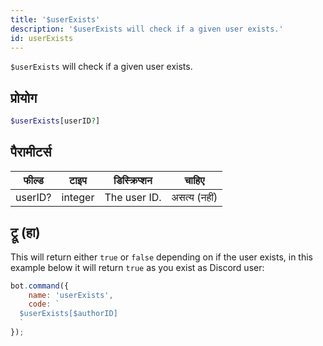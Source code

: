 ```yaml
---
title: '$userExists'
description: '$userExists will check if a given user exists.'
id: userExists
---
```


`$userExists` will check if a given user exists.

## प्रोयोग

```php
$userExists[userID?]
```

## पैरामीटर्स

| फील्ड   | टाइप    | डिस्क्रिप्शन |    चाहिए     |
| ------- | ------- | ------------ |:------------:|
| userID? | integer | The user ID. | असत्य (नहीं) |

## ट्रू (हा)

This will return either `true` or `false` depending on if the user exists, in this example below it will return `true` as you exist as Discord user:

```javascript
bot.command({
    name: 'userExists',
    code: `
  $userExists[$authorID]
  `
});
```
